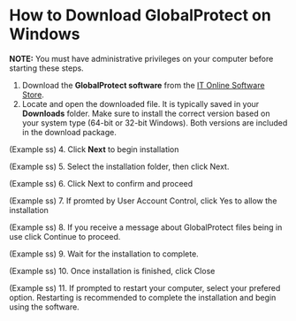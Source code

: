 # How to Download GlobalProtect on Windows
**NOTE:** You must have administrative privileges on your computer before starting these steps.

1. Download the **GlobalProtect software** from the [IT Online Software Store](https://software.ttu.edu/).
2. Locate and open the downloaded file. It is typically saved in your **Downloads** folder.
Make sure to install the correct version based on your system type (64-bit or 32-bit Windows). Both versions are included in the download package.

(Example ss)
4. Click **Next** to begin installation

(Example ss)
5. Select the installation folder, then click Next.

(Example ss)
6. Click Next to confirm and proceed

(Example ss)
7. If promted by User Account Control, click Yes to allow the installation

(Example ss)
8. If you receive a message about GlobalProtect files being in use click Continue to proceed.

(Example ss)
9. Wait for the installation to complete.

(Example ss)
10. Once installation is finished, click Close

(Example ss)
11. If prompted to restart your computer, select your prefered option.
Restarting is recommended to complete the installation and begin using the software.
